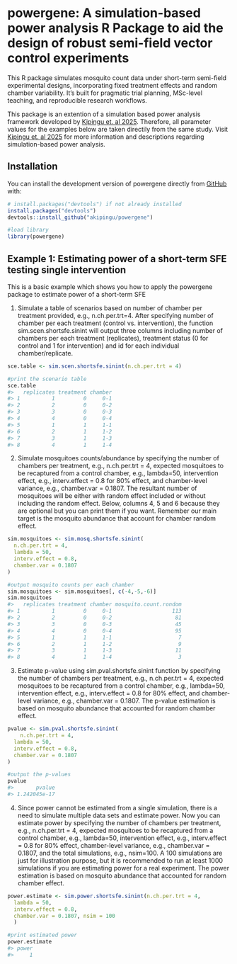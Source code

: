 
<!-- README.md is generated from README.Rmd. Please edit that file -->

# powergene: A simulation-based power analysis R Package to aid the design of robust semi-field vector control experiments

<!-- badges: start -->

<!-- badges: end -->

This R package simulates mosquito count data under short-term semi-field
experimental designs, incorporating fixed treatment effects and random
chamber variability. It’s built for pragmatic trial planning, MSc-level
teaching, and reproducible research workflows.

This package is an extention of a simulation based power analysis
framework developed by [Kipingu et. al
2025](https://doi.org/10.1186/s12936-025-05454-y). Therefore, all
parameter values for the examples below are taken directily from the
same study. Visit [Kipingu et. al
2025](https://doi.org/10.1186/s12936-025-05454-y) for more information
and descriptions regarding simulation-based power analysis.

## Installation

You can install the development version of powergene directly from
[GitHub](https://github.com/) with:

``` r
# install.packages("devtools") if not already installed
install.packages("devtools")
devtools::install_github("akipingu/powergene")
```

``` r
#load library
library(powergene)
```

## Example 1: Estimating power of a short-term SFE testing single intervention

This is a basic example which shows you how to apply the powergene
package to estimate power of a short-term SFE

1)  Simulate a table of scenarios based on number of chamber per
    treatment provided, e.g., n.ch.per.trt=4. After specifying number of
    chamber per each treatment (control vs. intervention), the function
    sim.scen.shortsfe.sinint will output three columns including number
    of chambers per each treatment (replicates), treatment status (0 for
    control and 1 for intervention) and id for each individual
    chamber/replicate.

``` r
sce.table <- sim.scen.shortsfe.sinint(n.ch.per.trt = 4)

#print the scenario table
sce.table
#>   replicates treatment chamber
#> 1          1         0     0-1
#> 2          2         0     0-2
#> 3          3         0     0-3
#> 4          4         0     0-4
#> 5          1         1     1-1
#> 6          2         1     1-2
#> 7          3         1     1-3
#> 8          4         1     1-4
```

2)  Simulate mosquitoes counts/abundance by specifying the number of
    chambers per treatment, e.g., n.ch.per.trt = 4, expected mosquitoes
    to be recaptured from a control chamber, e.g., lambda=50,
    intervention effect, e.g., interv.effect = 0.8 for 80% effect, and
    chamber-level variance, e.g., chamber.var = 0.1807. The resultant
    number of mosquitoes will be either with random effect included or
    without including the random effect. Below, columns 4, 5 and 6
    because they are optional but you can print them if you want.
    Remember our main target is the mosquito abundance that account for
    chamber random effect.

``` r
sim.mosquitoes <- sim.mosq.shortsfe.sinint(
  n.ch.per.trt = 4,
  lambda = 50,
  interv.effect = 0.8,
  chamber.var = 0.1807
)

#output mosquito counts per each chamber
sim.mosquitoes <- sim.mosquitoes[, c(-4,-5,-6)]
sim.mosquitoes
#>   replicates treatment chamber mosquito.count.rondom
#> 1          1         0     0-1                   113
#> 2          2         0     0-2                    81
#> 3          3         0     0-3                    45
#> 4          4         0     0-4                    95
#> 5          1         1     1-1                     7
#> 6          2         1     1-2                     9
#> 7          3         1     1-3                    11
#> 8          4         1     1-4                     3
```

3)  Estimate p-value using sim.pval.shortsfe.sinint function by
    specifying the number of chambers per treatment, e.g., n.ch.per.trt
    = 4, expected mosquitoes to be recaptured from a control chamber,
    e.g., lambda=50, intervention effect, e.g., interv.effect = 0.8 for
    80% effect, and chamber-level variance, e.g., chamber.var = 0.1807.
    The p-value estimation is based on mosquito abundance that accounted
    for random chamber effect.

``` r
pvalue <- sim.pval.shortsfe.sinint(
    n.ch.per.trt = 4,
  lambda = 50,
  interv.effect = 0.8,
  chamber.var = 0.1807
)

#output the p-values
pvalue
#>       pvalue 
#> 1.242045e-17
```

4)  Since power cannot be estimated from a single simulation, there is a
    need to simulate multiple data sets and estimate power. Now you can
    estimate power by specifying the number of chambers per treatment,
    e.g., n.ch.per.trt = 4, expected mosquitoes to be recaptured from a
    control chamber, e.g., lambda=50, intervention effect, e.g.,
    interv.effect = 0.8 for 80% effect, chamber-level variance, e.g.,
    chamber.var = 0.1807, and the total simulations, e.g., nsim=100. A
    100 simulations are just for illustration purpose, but it is
    recommended to run at least 1000 simulations if you are estimating
    power for a real experiment. The power estimation is based on
    mosquito abundance that accounted for random chamber effect.

``` r
power.estimate <- sim.power.shortsfe.sinint(n.ch.per.trt = 4,
  lambda = 50,
  interv.effect = 0.8,
  chamber.var = 0.1807, nsim = 100
  )

#print estimated power
power.estimate
#> power 
#>     1
```
